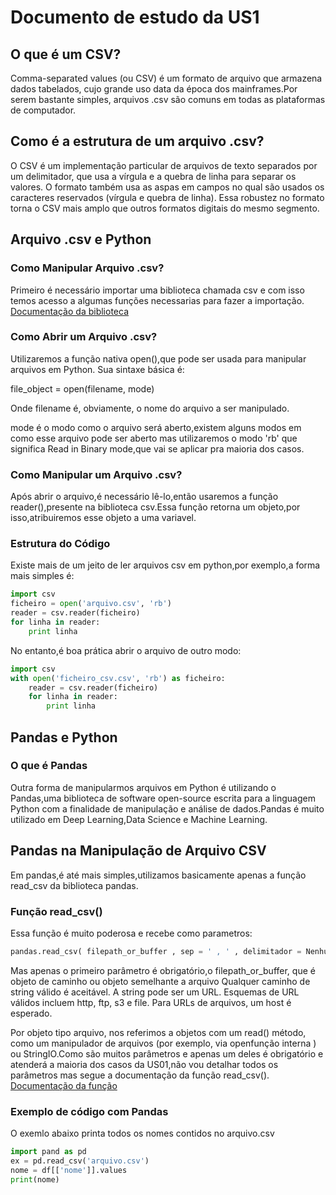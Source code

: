 # Documento de estudo da US1
## O que é um CSV?
Comma-separated values (ou CSV) é um formato de arquivo que armazena dados tabelados, cujo grande uso data da época dos mainframes.Por serem bastante simples, arquivos .csv são comuns em todas as plataformas de computador.
## Como é a estrutura de um arquivo .csv?
O CSV é um implementação particular de arquivos de texto separados por um delimitador, que usa a vírgula e a quebra de linha para separar os valores. O formato também usa as aspas em campos no qual são usados os caracteres reservados (vírgula e quebra de linha). Essa robustez no formato torna o CSV mais amplo que outros formatos digitais do mesmo segmento.

## Arquivo .csv e Python

### Como Manipular Arquivo .csv?
Primeiro é necessário importar uma biblioteca chamada csv e com isso temos acesso a algumas funções necessarias para fazer a importação.
[Documentação da biblioteca](https://docs.python.org/3/library/csv.html)


### Como Abrir um Arquivo .csv?
Utilizaremos a função nativa open(),que pode ser usada para manipular arquivos em Python. Sua sintaxe básica é:

file_object = open(filename, mode)

Onde filename é, obviamente, o nome do arquivo a ser manipulado.

mode é o modo como o arquivo será aberto,existem alguns modos em como esse arquivo pode ser aberto mas utilizaremos o modo 'rb' que significa Read in Binary mode,que vai se aplicar pra maioria dos casos.

### Como Manipular um Arquivo .csv?
Após abrir o arquivo,é necessário lê-lo,então usaremos a função reader(),presente na biblioteca csv.Essa função retorna um objeto,por isso,atribuiremos esse objeto a uma variavel.
### Estrutura do Código
Existe mais de um jeito de ler arquivos csv em python,por exemplo,a forma mais simples é:

```python
import csv
ficheiro = open('arquivo.csv', 'rb')
reader = csv.reader(ficheiro)
for linha in reader:
    print linha
```
No entanto,é boa prática abrir o arquivo de outro modo:
```python
import csv
with open('ficheiro_csv.csv', 'rb') as ficheiro:
    reader = csv.reader(ficheiro)
    for linha in reader:
        print linha
```
## Pandas e Python
### O que é Pandas
Outra forma de manipularmos arquivos em Python é utilizando o Pandas,uma biblioteca de software open-source escrita para a linguagem Python com a finalidade de manipulação e análise de dados.Pandas é muito utilizado em Deep Learning,Data Science e Machine Learning.

## Pandas na Manipulação de Arquivo CSV
Em pandas,é até mais simples,utilizamos basicamente apenas a função read_csv da biblioteca pandas.
### Função read_csv()
Essa função é muito poderosa e recebe como parametros:
```python
pandas.read_csv( filepath_or_buffer , sep = ' , ' , delimitador = Nenhum , cabeçalho = 'infer' , nomes = Nenhum , index_col = Nenhum , usecols = Nenhum , squeeze = False , prefixo = Nenhum , mangle_dupe_cols = True , dtype = Nenhum , engine = Nenhum , conversores = Nenhum , true_values ​​= Nenhum , false_values ​​= Nenhum , skipinitialspace = False , skiprows = Nenhum , skipfooter = 0 , nrows = Nenhum , na_values ​​= Nenhum, keep_default_na = Verdadeiro , na_filter = Verdadeiro , verbose = Falso , skip_blank_lines = Verdadeiro , parse_dates = Falso , infer_datetime_format = Falso , keep_date_col = Falso , date_parser = Nenhum , dayfirst = Falso , iterador = Falso , chunksize = Nenhum , compactação = 'inferir' , milhares = nenhum , decimal = b '.' , lineterminator = None , quotechar = '"' , citando = 0 , doublequote = True , escapechar = None ,comment = Nenhum , codificação = None , dialect = None , tupleize_cols = Nenhum , error_bad_lines = True , warn_bad_lines = Verdadeiro , delim_whitespace = Falso , low_memory = Verdadeiro , memory_map = Falso , float_precision = Nenhum )
```
Mas apenas o primeiro parâmetro é obrigatório,o filepath_or_buffer, que é objeto de caminho ou objeto semelhante a arquivo
Qualquer caminho de string válido é aceitável. A string pode ser um URL. Esquemas de URL válidos incluem http, ftp, s3 e file. Para URLs de arquivos, um host é esperado.

Por objeto tipo arquivo, nos referimos a objetos com um read() método, como um manipulador de arquivos (por exemplo, via openfunção interna ) ou StringIO.Como são muitos parâmetros e apenas um deles é obrigatório e atenderá a maioria dos casos da US01,não vou detalhar todos os parâmetros mas segue a documentação da função read_csv().
[Documentação da função](https://pandas.pydata.org/pandas-docs/stable/reference/api/pandas.read_csv.html)

### Exemplo de código com Pandas
O exemlo abaixo printa todos os nomes contidos no arquivo.csv
```python
import pand as pd
ex = pd.read_csv('arquivo.csv')
nome = df[['nome']].values
print(nome)
```